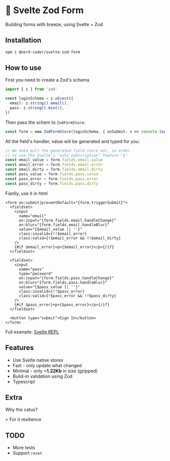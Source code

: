 # 🌵 Svelte Zod Form

Building forms with breeze, using Svelte + Zod

## Installation

```sh
npm i @nerd-coder/svelte-zod-form
```

## How to use

First you need to create a Zod's schema

```ts
import { z } from 'zod'

const loginSchema = z.object({
  email: z.string().email(),
  pass: z.string().min(4),
})
```

Then pass the schem to `ZodFormStore`:

```ts
const form = new ZodFormStore(loginSchema, { onSubmit: v => console.log('Submitted values:', v) })
```

All the field's handler, value will be generated and typed for you:

```ts
// We need pull the generated field store out, in order
// to use the Svelte's "auto subscription" feature "$"
const email_value = form.fields.email.value
const email_error = form.fields.email.error
const email_dirty = form.fields.email.dirty
const pass_value = form.fields.pass.value
const pass_error = form.fields.pass.error
const pass_dirty = form.fields.pass.dirty
```

Fianlly, use it in html

```svelte
<form on:submit|preventDefault="{form.triggerSubmit}">
  <fieldset>
    <input
      name="email"
      on:input="{form.fields.email.handleChange}"
      on:blur="{form.fields.email.handleBlur}"
      value="{$email_value || ''}"
      class:invalid={!!$email_error}
      class:valid={!$email_error && !!$email_dirty}
    />
    {#if $email_error}<p>{$email_error}</p>{/if}
  </fieldset>

  <fieldset>
    <input
      name="pass"
      type="password"
      on:input="{form.fields.pass.handleChange}"
      on:blur="{form.fields.pass.handleBlur}"
      value="{$pass_value || ''}"
      class:invalid={!!$pass_error}
      class:valid={!$pass_error && !!$pass_dirty}
    />
    {#if $pass_error}<p>{$pass_error}</p>{/if}
  </fieldset>

  <button type="submit">Sign In</button>
</form>
```

Full example: [Svelte REPL](https://svelte.dev/repl/33ff009d317745a389663c61ab228538)

## Features

- Use Svelte native stores
- Fast - only update what changed
- Minimal - only **~1.22Kb** in size (gzipped)
- Build-in validation using Zod
- Typescript

## Extra

Why the catus?

\> For it resilience

## TODO

- More tests
- Support `reset`
